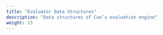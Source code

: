 ```yaml
---
title: "Evaluator Data Structures"
description: "Data structures of Cue’s evaluation engine"
weight: 15
---
```


